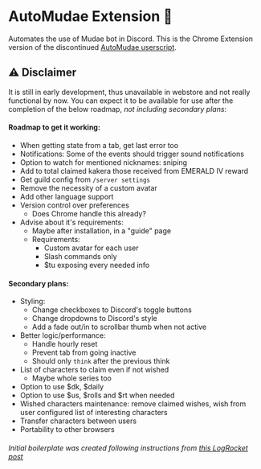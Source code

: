 # AutoMudae Extension 👾
Automates the use of Mudae bot in Discord. This is the Chrome Extension version of the discontinued [AutoMudae userscript](https://github.com/Nxve/AutoMudae).

## ⚠ Disclaimer
It is still in early development, thus unavailable in webstore and not really functional by now.
You can expect it to be available for use after the completion of the below roadmap, _not including secondary plans_:

#### Roadmap to get it working:
- When getting state from a tab, get last error too
- Notifications: Some of the events should trigger sound notifications
- Option to watch for mentioned nicknames: sniping
- Add to total claimed kakera those received from EMERALD IV reward
- Get guild config from `/server settings`
- Remove the necessity of a custom avatar
- Add other language support
- Version control over preferences
    - Does Chrome handle this already?
- Advise about it's requirements:
    - Maybe after installation, in a "guide" page
    - Requirements:
        - Custom avatar for each user
        - Slash commands only
        - $tu exposing every needed info

#### Secondary plans:
- Styling:
    - Change checkboxes to Discord's toggle buttons
    - Change dropdowns to Discord's style
    - Add a fade out/in to scrollbar thumb when not active
- Better logic/performance:
    - Handle hourly reset
    - Prevent tab from going inactive
    - Should only `think` after the previous think
- List of characters to claim even if not wished
    - Maybe whole series too
- Option to use $dk, $daily
- Option to use $us, $rolls and $rt when needed
- Wished characters maintenance: remove claimed wishes, wish from user configured list of interesting characters
- Transfer characters between users
- Portability to other browsers

###### Initial boilerplate was created following instructions from [this LogRocket post](https://blog.logrocket.com/creating-chrome-extension-react-typescript/)